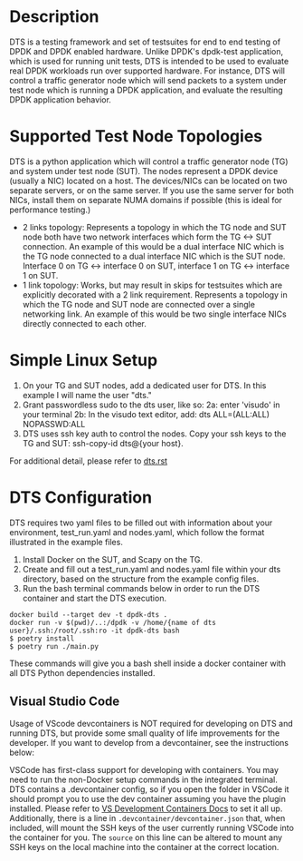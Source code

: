 # Description

DTS is a testing framework and set of testsuites for end to end testing of DPDK and DPDK
enabled hardware. Unlike DPDK's dpdk-test application, which is used for running unit tests,
DTS is intended to be used to evaluate real DPDK workloads run over supported hardware. For instance,
DTS will control a traffic generator node which will send packets to a system under test node which
is running a DPDK application, and evaluate the resulting DPDK application behavior.

# Supported Test Node Topologies

DTS is a python application which will control a traffic generator node (TG) and system
under test node (SUT). The nodes represent a DPDK device (usually a NIC) located on a
host. The devices/NICs can be located on two separate servers, or on the same server. If you use
the same server for both NICs, install them on separate NUMA domains if possible (this is ideal
for performance testing.)

- 2 links topology: Represents a topology in which the TG node and SUT node both have two network interfaces
which form the TG <-> SUT connection. An example of this would be a dual interface NIC which is the
TG node connected to a dual interface NIC which is the SUT node. Interface 0 on TG <-> interface 0
on SUT, interface 1 on TG <-> interface 1 on SUT.
- 1 link topology: Works, but may result in skips for testsuites which are explicitly decorated with a
2 link requirement. Represents a topology in which the TG node and SUT node are connected over
a single networking link. An example of this would be two single interface
NICs directly connected to each other.

# Simple Linux Setup

1. On your TG and SUT nodes, add a dedicated user for DTS. In this example I
    will name the user "dts."
2. Grant passwordless sudo to the dts user, like so:
    2a: enter 'visudo' in your terminal
    2b: In the visudo text editor, add:
        dts   ALL=(ALL:ALL) NOPASSWD:ALL
3. DTS uses ssh key auth to control the nodes. Copy your ssh keys to the TG and SUT:
    ssh-copy-id dts@{your host}.

For additional detail, please refer to [dts.rst](../doc/guides/tools/dts.rst)

# DTS Configuration

DTS requires two yaml files to be filled out with information about your environment,
test_run.yaml and nodes.yaml, which follow the format illustrated in the example files.

1. Install Docker on the SUT, and Scapy on the TG.
2. Create and fill out a test_run.yaml and nodes.yaml file within your dts
    directory, based on the structure from the example config files.
3. Run the bash terminal commands below in order to run the DTS container
    and start the DTS execution.

```shell
docker build --target dev -t dpdk-dts .
docker run -v $(pwd)/..:/dpdk -v /home/{name of dts user}/.ssh:/root/.ssh:ro -it dpdk-dts bash
$ poetry install
$ poetry run ./main.py
```

These commands will give you a bash shell inside a docker container
with all DTS Python dependencies installed.

## Visual Studio Code

Usage of VScode devcontainers is NOT required for developing on DTS and running DTS,
but provide some small quality of life improvements for the developer. If you
want to develop from a devcontainer, see the instructions below:

VSCode has first-class support for developing with containers.
You may need to run the non-Docker setup commands in the integrated terminal.
DTS contains a .devcontainer config,
so if you open the folder in VSCode it should prompt you to use the dev container
assuming you have the plugin installed.
Please refer to
[VS Development Containers Docs](https://code.visualstudio.com/docs/remote/containers)
to set it all up.
Additionally, there is a line in `.devcontainer/devcontainer.json` that, when included,
will mount the SSH keys of the user currently running VSCode into the container for you.
The `source` on this line can be altered to mount any SSH keys
on the local machine into the container at the correct location.
